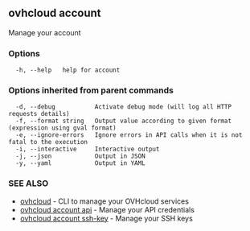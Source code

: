 ## ovhcloud account

Manage your account

### Options

```
  -h, --help   help for account
```

### Options inherited from parent commands

```
  -d, --debug           Activate debug mode (will log all HTTP requests details)
  -f, --format string   Output value according to given format (expression using gval format)
  -e, --ignore-errors   Ignore errors in API calls when it is not fatal to the execution
  -i, --interactive     Interactive output
  -j, --json            Output in JSON
  -y, --yaml            Output in YAML
```

### SEE ALSO

* [ovhcloud](ovhcloud.md)	 - CLI to manage your OVHcloud services
* [ovhcloud account api](ovhcloud_account_api.md)	 - Manage your API credentials
* [ovhcloud account ssh-key](ovhcloud_account_ssh-key.md)	 - Manage your SSH keys

